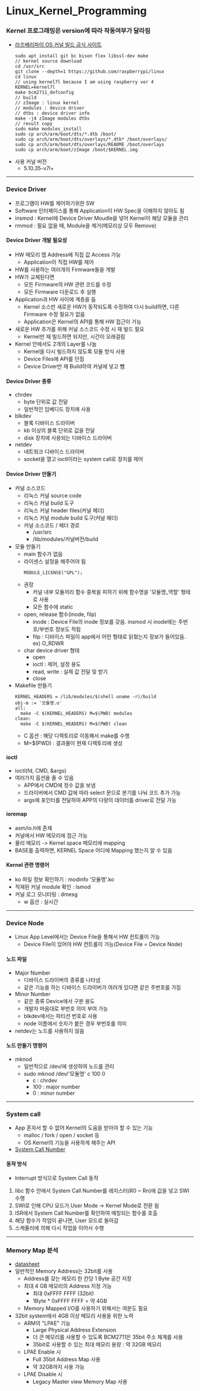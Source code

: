 # Linux_Kernel_Programming

### Kernel 프로그래밍은 version에 따라 작동여부가 달라짐
- [라즈베리파이 OS 커널 빌드 공식 사이트](https://www.raspberrypi.org/documentation/linux/kernel/building.md)
  ```
  sudo apt install git bc bison flex libssl-dev make
  // kernel source download
  cd /usr/src
  git clone --depth=1 https://github.com/raspberrypi/linux
  cd linux
  // using kernel7l because I am using raspberry ver 4
  KERNEL=kernel7l
  make bcm2711_defconfig
  // build
  // zImage : linux kernel
  // modules : device driver
  // dtbs : device driver info
  make -j4 zImage modules dtbs
  // result copy
  sudo make modules_install
  sudo cp arch/arm/boot/dts/*.dtb /boot/
  sudo cp arch/arm/boot/dts/overlays/*.dtb* /boot/overlays/
  sudo cp arch/arm/boot/dts/overlays/README /boot/overlays
  sudo cp arch/arm/boot/zImage /boot/$KERNEL.img
  ```
- 사용 커널 버전
  - 5.10.35-v7l+

---

### Device Driver
- 프로그램이 HW를 제어하기위한 SW
- Software 인터페이스를 통해 Application이 HW Spec을 이해하지 않아도 됨
- insmod : Kernel에 Device Driver Moudle을 넣어 Kernel이 해당 모듈을 관리
- rmmod : 필요 없을 때, Module을 제거(메모리상 모두 Remove)

#### Device Driver 개발 필요성
- HW 메모리 맵 Address에 직접 값 Access 가능
  - Application이 직접 HW를 제어
- HW를 사용하는 여러개의 Firmware들을 개발
- HW가 교체된다면
  - 모든 Firmware의 HW 관련 코드를 수정
  - 모든 Firmware 다운로드 후 실행
- Application과 HW 사이에 계층을 둠
  - Kernel 소스만 새로운 HW가 동작되도록 수정하여 다시 build하면, 다른 Firmware 수정 필요가 없음
  - Application은 Kernel의 API를 통해 HW 접근이 가능
- 새로운 HW 추가를 위해 커널 소스코드 수정 시 재 빌드 필요
  - Kernel만 재 빌드하면 되지만, 시간이 오래걸림
- Kernel 안에서도 2개의 Layer를 나눔
  - Kernel을 다시 빌드하지 않도록 모듈 방식 사용
  - Device Files에 API를 던짐
  - Device Driver만 재 Build하여 커널에 넣고 뻄

#### Device Driver 종류
- chrdev
  - byte 단위로 값 전달
  - 일반적인 임베디드 장치에 사용
- blkdev
  - 블록 디바이스 드라이버
  - kb 이상의 블록 단위로 값을 전달
  - disk 장치에 사용되는 디바이스 드라이버
- netdev
  - 네트워크 디바이스 드라이버
  - socket을 열고 ioctl이라는 system call로 장치를 제어

#### Device Driver 만들기
- 커널 소스코드 
  - 리눅스 커널 source code
  - 리눅스 커널 build 도구
  - 리눅스 커널 header files(커널 헤더)
  - 리눅스 커널 module build 도구(커널 헤더)
  - 커널 소스코드 / 헤더 경로
    - /usr/src
    - /lib/modules/커널버전/build
- 모듈 만들기
  - main 함수가 없음
  - 라이센스 설정을 해주어야 됨
    ```
    MODULE_LICENSE("GPL");
    ```
  - 권장
    - 커널 내부 모듈끼리 함수 중복을 피하기 위해 함수명을 '모듈명_역할' 형태로 사용
    - 모든 함수에 static
  - open, release 함수(inode, filp)
    - inode : Device File의 inode 정보를 갖음. insmod 시 inode에는 주번호/부번호 정보도 적힘
    - filp : 디바이스 파일이 app에서 어떤 형태로 읽혔는지 정보가 들어있음. ex) O_RDWR
  - char device driver 형태
    - open
    - ioctl : 제어, 설정 용도
    - read, write : 실제 값 전달 및 받기
    - close
- Makefile 만들기
  ```
  KERNEL_HEADERS = /lib/modules/$(shell uname -r)/build
  obj-m := '모듈명.o'
  all:
    make -C $(KERNEL_HEADERS) M=$(PWD) modules
  clean:
    make -C $(KERNEL_HEADERS) M=$(PWD) clean
  ```
  - C 옵션 : 해당 디렉토리로 이동해서 make를 수행
  - M=$(PWD) : 결과물이 현재 디렉토리에 생성

#### ioctl
- ioctl(fd, CMD, &args)
- 여러가지 옵션을 줄 수 있음
  - APP에서 CMD에 정수 값을 보냄
  - 드라이버에서 CMD 값에 따라 select 문으로 분기를 나눠 코드 추가 가능
  - args에 포인터를 전달하여 APP의 다량의 데이터를 driver로 전달 가능

#### ioremap
- asm/io.h에 존재
- 커널에서 HW 메모리에 접근 가능
- 물리 메모리 -> Kernel space 메모리에 mapping
- BASE를 출력하면, KERNEL Space 어디에 Mapping 했는지 알 수 있음

#### Kernel 관련 명령어
- ko 파일 정보 확인하기 : modinfo '모듈명'.ko
- 적재된 커널 module 확인 : lsmod
- 커널 로그 모니터링 : dmesg
  - w 옵션 : 실시간 

---

### Device Node
- Linux App Level에서는 Device File을 통해서 HW 컨트롤이 가능
  - Device File이 있어야 HW 컨트롤이 가능(Device File = Device Node)

#### 노드 파일
- Major Number
  - 디바이스 드라이버의 종류를 나타냄
  - 같은 기능을 하는 디바이스 드라이버가 여러개 있다면 같은 주번호를 가짐
- Minor Number
  - 같은 종류 Device에서 구분 용도
  - 개발자 마음대로 부번호 의미 부여 가능
  - blkdev에서는 파티션 번호로 사용
  - node 이름에서 숫자가 붙은 경우 부번호를 의미
- netdev는 노드를 사용하지 않음

#### 노드 만들기 명령어
- mknod
  - 일반적으로 /dev/에 생성하여 노드를 관리
  - sudo mknod /dev/'모듈명' c 100 0
    - c : chrdev
    - 100 : major number
    - 0 : minor number

---

### System call
- App 혼자서 할 수 없어 Kernel의 도움을 받아야 할 수 있는 기능
  - malloc / fork / open / socket 등
  - OS Kernel의 기능을 사용하게 해주는 API
- [System Call Number](https://filippo.io/linux-syscall-table/)

#### 동작 방식
- Interrupt 방식으로 System Call 동작
1. libc 함수 안에서 System Call Number를 레지스터(R0 ~ Rn)에 값을 넣고 SWI 수행
2. SWI로 인해 CPU 모드가 User Mode -> Kernel Mode로 전환 됨
3. ISR에서 System Call Number를 확인하여 매칭되는 함수를 호출
4. 해당 함수가 작업이 끝나면, User 모드로 돌아감
5. 스케쥴러에 의해 다시 작업을 이어서 수행

---

### Memory Map 분석
- [datasheet](https://www.raspberrypi.org/documentation/hardware/raspberrypi/datasheets.md)
- 일반적인 Memory Address는 32bit를 사용
  - Address를 갖는 메모리 한 칸당 1 Byte 공간 저장
  - 최대 4 GB 메모리의 Address 지정 가능
    - 최대 0xFFFF FFFF (32bit)
    - 1Byte * 0xFFFF FFFF = 약 4GB
  - Memory Mapped I/O를 사용하기 위해서는 여분도 필요
- 32bit system에서 4GB 이상 메모리 사용을 위한 노력
  - ARM의 "LPAE" 기능
    - Large Physical Address Extension
    - 더 큰 메모리를 사용할 수 있도록 BCM2711은 35bit 주소 체계를 사용
    - 35bit로 사용할 수 있는 최대 메모리 용량 : 약 32GB 메모리
  - LPAE Enable 시
    - Full 35bit Address Map 사용
    - 약 32GB까지 사용 가능
  - LPAE Disable 시
    - Legacy Master view Memory Map 사용

